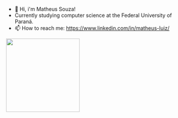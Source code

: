 - 👋 Hi, i'm Matheus Souza!
- Currently studying computer science at the Federal University of Paraná.
- 📫 How to reach me: https://www.linkedin.com/in/matheus-luiz/

<div>
<!--   <a href="https://github.com/anuraghazra/github-readme-stats">
    <img height=200 align="center" src="https://github-readme-stats.vercel.app/api?username=devmatheussouza" />
  </a> -->
  <a href="https://github.com/anuraghazra/convoychat">
    <img height=200 align="center" src="https://github-readme-stats.vercel.app/api/top-langs?username=devmatheussouza&layout=compact&langs_count=8&card_width=320" />
  </a>
</div>
